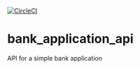[![CircleCI](https://circleci.com/gh/seunkoko/bank_application_api.svg?style=svg)](https://circleci.com/gh/seunkoko/bank_application_api)

# bank_application_api
API for a simple bank application
